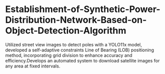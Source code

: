 # Establishment-of-Synthetic-Power-Distribution-Network-Based-on-Object-Detection-Algorithm
 Utilized street view images to detect poles with a YOLO11x model, developed a self-adaptive constraints  Line of Bearing (LOB) positioning method, incorporating grid division to enhance accuracy and efficiency.Develops an automated system to download satellite images for any area at fixed intervals.
